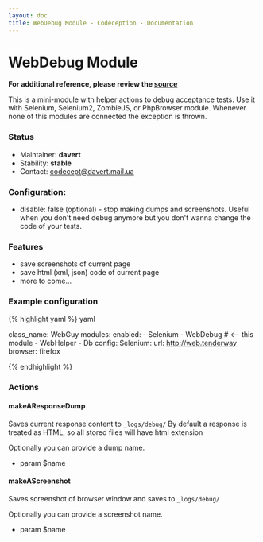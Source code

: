 ```yaml
---
layout: doc
title: WebDebug Module - Codeception - Documentation
---
```


# WebDebug Module
**For additional reference, please review the [source](https://github.com/Codeception/Codeception/tree/master/src/Codeception/Module/WebDebug.php)**


This is a mini-module with helper actions to debug acceptance tests.
Use it with Selenium, Selenium2, ZombieJS, or PhpBrowser module.
Whenever none of this modules are connected the exception is thrown.

### Status

* Maintainer: **davert**
* Stability: **stable**
* Contact: codecept@davert.mail.ua

### Configuration:

* disable: false (optional) - stop making dumps and screenshots. Useful when you don't need debug anymore but you don't wanna change the code of your tests.

### Features

* save screenshots of current page
* save html (xml, json) code of current page
* more to come...

### Example configuration

{% highlight yaml %}
 yaml

class_name: WebGuy
modules:
     enabled:
         - Selenium
         - WebDebug # <-- this module
         - WebHelper
         - Db 
     config:
         Selenium:
             url: http://web.tenderway
             browser: firefox

{% endhighlight %}


### Actions


#### makeAResponseDump


Saves current response content to `_logs/debug/`
By default a response is treated as HTML, so all stored files will have html extension

Optionally you can provide a dump name.

 * param $name


#### makeAScreenshot


Saves screenshot of browser window and saves to `_logs/debug/`

Optionally you can provide a screenshot name.

 * param $name
